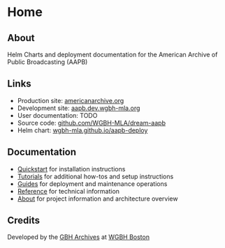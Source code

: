 # Home
## About

Helm Charts and deployment documentation for the American Archive of Public Broadcasting (AAPB)

## Links

- Production site: [americanarchive.org](https://americanarchive.org/)
- Development site: [aapb.dev.wgbh-mla.org](https://aapb.dev.wgbh-mla.org/)
- User documentation: TODO
- Source code: [github.com/WGBH-MLA/dream-aapb](https://github.com/WGBH-MLA/dream-aapb)
- Helm chart: [wgbh-mla.github.io/aapb-deploy](https://wgbh-mla.github.io/aapb-deploy/)

## Documentation
- [Quickstart](tutorials/quickstart.md) for installation instructions
- [Tutorials](tutorials/index.md) for additional how-tos and setup instructions
- [Guides](guides/index.md) for deployment and maintenance operations
- [Reference](ref/index.md) for technical information
- [About](about/index.md) for project information and architecture overview


## Credits

Developed by the [GBH Archives](https://wgbh.org/foundation/archives) at [WGBH Boston](https://wgbh.org)
